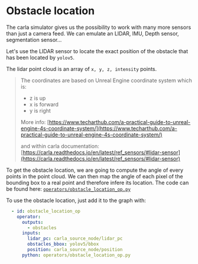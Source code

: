 # Obstacle location

The carla simulator gives us the possibility to work with many more sensors than just a camera feed. We can emulate an LIDAR, IMU, Depth sensor, segmentation sensor...

Let's use the LIDAR sensor to locate the exact position of the obstacle that has been located by `yolov5`.

The lidar point cloud is an array of `x, y, z, intensity` points.

> The coordinates are based on Unreal Engine coordinate system which is: 
> - z is up
> - x is forward
> - y is right
> 
>  More info: [https://www.techarthub.com/a-practical-guide-to-unreal-engine-4s-coordinate-system/](https://www.techarthub.com/a-practical-guide-to-unreal-engine-4s-coordinate-system/)
> 
> and within carla documentation: [https://carla.readthedocs.io/en/latest/ref_sensors/#lidar-sensor](https://carla.readthedocs.io/en/latest/ref_sensors/#lidar-sensor)

To get the obstacle location, we are going to compute the angle of every points in the point cloud. We can then map the angle of each pixel of the bounding box to a real point and therefore infere its location. The code can be found here: [`operators/obstacle_location_op.py`](https://github.com/dora-rs/dora-drives/blob/main/operators/obstacle_location_op.py)

To use the obstacle location, just add it to the graph with:

```yaml
  - id: obstacle_location_op
    operator: 
      outputs:
        - obstacles
      inputs:
        lidar_pc: carla_source_node/lidar_pc
        obstacles_bbox: yolov5/bbox
        position: carla_source_node/position
      python: operators/obstacle_location_op.py
```
